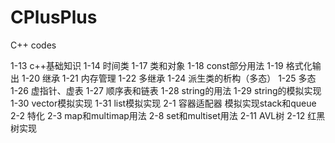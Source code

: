# CPlusPlus
C++ codes

1-13 c++基础知识
1-14 时间类
1-17 类和对象
1-18 const部分用法
1-19 格式化输出
1-20 继承
1-21 内存管理
1-22 多继承
1-24 派生类的析构（多态）
1-25 多态
1-26 虚指针、虚表
1-27 顺序表和链表
1-28 string的用法
1-29 string的模拟实现
1-30 vector模拟实现
1-31 list模拟实现
2-1 容器适配器 模拟实现stack和queue
2-2 特化
2-3 map和multimap用法
2-8 set和multiset用法
2-11 AVL树
2-12 红黑树实现
